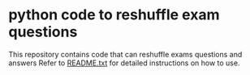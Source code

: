 # python code to reshuffle exam questions
 This repository contains code that can reshuffle exams questions and answers
Refer to [README.txt](./README.txt) for detailed instructions on how to use.

